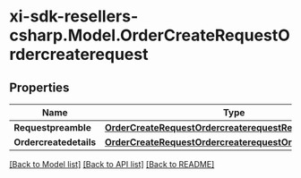 # xi-sdk-resellers-csharp.Model.OrderCreateRequestOrdercreaterequest

## Properties

Name | Type | Description | Notes
------------ | ------------- | ------------- | -------------
**Requestpreamble** | [**OrderCreateRequestOrdercreaterequestRequestpreamble**](OrderCreateRequestOrdercreaterequestRequestpreamble.md) |  | 
**Ordercreatedetails** | [**OrderCreateRequestOrdercreaterequestOrdercreatedetails**](OrderCreateRequestOrdercreaterequestOrdercreatedetails.md) |  | [optional] 

[[Back to Model list]](../README.md#documentation-for-models) [[Back to API list]](../README.md#documentation-for-api-endpoints) [[Back to README]](../README.md)

